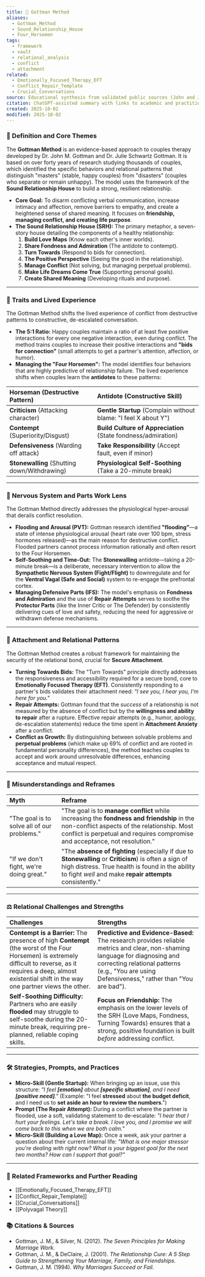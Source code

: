 ```yaml
---
title: 💑 Gottman Method
aliases:
  - Gottman_Method
  - Sound_Relationship_House
  - Four_Horsemen
tags:
  - framework
  - vault
  - relational_analysis
  - conflict
  - attachment
related:
  - Emotionally_Focused_Therapy_EFT
  - Conflict_Repair_Template
  - Crucial_Conversations
source: Educational synthesis from validated public sources (John and Julie Gottman's research)
citation: ChatGPT-assisted summary with links to academic and practitioner materials
created: 2025-10-02
modified: 2025-10-02
---
```


<!-- @format -->

### 🧩 Definition and Core Themes

The **Gottman Method** is an evidence-based approach to couples therapy developed by Dr. John M. Gottman and Dr. Julie Schwartz Gottman. It is based on over forty years of research studying thousands of couples, which identified the specific behaviors and relational patterns that distinguish "masters" (stable, happy couples) from "disasters" (couples who separate or remain unhappy). The model uses the framework of the **Sound Relationship House** to build a strong, resilient relationship.

- **Core Goal:** To disarm conflicting verbal communication, increase intimacy and affection, remove barriers to empathy, and create a heightened sense of shared meaning. It focuses on **friendship, managing conflict, and creating life purpose**.
- **The Sound Relationship House (SRH):** The primary metaphor, a seven-story house detailing the components of a healthy relationship:
  1.  **Build Love Maps** (Know each other's inner worlds).
  2.  **Share Fondness and Admiration** (The antidote to contempt).
  3.  **Turn Towards** (Respond to bids for connection).
  4.  **The Positive Perspective** (Seeing the good in the relationship).
  5.  **Manage Conflict** (Not solving, but managing perpetual problems).
  6.  **Make Life Dreams Come True** (Supporting personal goals).
  7.  **Create Shared Meaning** (Developing rituals and purpose).

---

### 🌿 Traits and Lived Experience

The Gottman Method shifts the lived experience of conflict from destructive patterns to constructive, de-escalated conversation.

- **The 5:1 Ratio:** Happy couples maintain a ratio of at least five positive interactions for every one negative interaction, even during conflict. The method trains couples to increase their positive interactions and **"bids for connection"** (small attempts to get a partner's attention, affection, or humor).
- **Managing the "Four Horsemen":** The model identifies four behaviors that are highly predictive of relationship failure. The lived experience shifts when couples learn the **antidotes** to these patterns:

| Horseman (Destructive Pattern)               | Antidote (Constructive Skill)                                   |
| :------------------------------------------- | :-------------------------------------------------------------- |
| **Criticism** (Attacking character)          | **Gentle Startup** (Complain without blame: "I feel X about Y") |
| **Contempt** (Superiority/Disgust)           | **Build Culture of Appreciation** (State fondness/admiration)   |
| **Defensiveness** (Warding off attack)       | **Take Responsibility** (Accept fault, even if minor)           |
| **Stonewalling** (Shutting down/Withdrawing) | **Physiological Self-Soothing** (Take a 20-minute break)        |

---

### 🧠 Nervous System and Parts Work Lens

The Gottman Method directly addresses the physiological hyper-arousal that derails conflict resolution.

- **Flooding and Arousal (PVT):** Gottman research identified **"flooding"**—a state of intense physiological arousal (heart rate over 100 bpm, stress hormones released)—as the main reason for destructive conflict. Flooded partners cannot process information rationally and often resort to the Four Horsemen.
- **Self-Soothing and Time-Out:** The **Stonewalling** antidote—taking a 20-minute break—is a deliberate, necessary intervention to allow the **Sympathetic Nervous System (Fight/Flight)** to downregulate and for the **Ventral Vagal (Safe and Social)** system to re-engage the prefrontal cortex.
- **Managing Defensive Parts (IFS):** The model's emphasis on **Fondness and Admiration** and the use of **Repair Attempts** serves to soothe the **Protector Parts** (like the Inner Critic or The Defender) by consistently delivering cues of love and safety, reducing the need for aggressive or withdrawn defense mechanisms.

---

### 💞 Attachment and Relational Patterns

The Gottman Method creates a robust framework for maintaining the security of the relational bond, crucial for **Secure Attachment**.

- **Turning Towards Bids:** The "Turn Towards" principle directly addresses the responsiveness and accessibility required for a secure bond, core to **Emotionally Focused Therapy (EFT)**. Consistently responding to a partner's bids validates their attachment need: _"I see you, I hear you, I'm here for you."_
- **Repair Attempts:** Gottman found that the _success_ of a relationship is not measured by the absence of conflict but by the **willingness and ability to repair** after a rupture. Effective repair attempts (e.g., humor, apology, de-escalation statements) reduce the time spent in **Attachment Anxiety** after a conflict.
- **Conflict as Growth:** By distinguishing between solvable problems and **perpetual problems** (which make up 69% of conflict and are rooted in fundamental personality differences), the method teaches couples to accept and work around unresolvable differences, enhancing acceptance and mutual respect.

---

### 🔄 Misunderstandings and Reframes

| Myth                                        | Reframe                                                                                                                                                                                                                   |
| :------------------------------------------ | :------------------------------------------------------------------------------------------------------------------------------------------------------------------------------------------------------------------------ |
| "The goal is to solve all of our problems." | "The goal is to **manage conflict** while increasing the **fondness and friendship** in the non-conflict aspects of the relationship. Most conflict is perpetual and requires compromise and acceptance, not resolution." |
| "If we don't fight, we're doing great."     | "The **absence of fighting** (especially if due to **Stonewalling** or **Criticism**) is often a sign of high distress. True health is found in the ability to fight _well_ and make **repair attempts** consistently."   |

---

### ⚖️ Relational Challenges and Strengths

| Challenges                                                                                                                                                                                                               | Strengths                                                                                                                                                                                                                     |
| :----------------------------------------------------------------------------------------------------------------------------------------------------------------------------------------------------------------------- | :---------------------------------------------------------------------------------------------------------------------------------------------------------------------------------------------------------------------------- |
| **Contempt is a Barrier:** The presence of high **Contempt** (the worst of the Four Horsemen) is extremely difficult to reverse, as it requires a deep, almost existential shift in the way one partner views the other. | **Predictive and Evidence-Based:** The research provides reliable metrics and clear, non-shaming language for diagnosing and correcting relational patterns (e.g., "You are using Defensiveness," rather than "You are bad"). |
| **Self-Soothing Difficulty:** Partners who are easily **flooded** may struggle to self-soothe during the 20-minute break, requiring pre-planned, reliable coping skills.                                                 | **Focus on Friendship:** The emphasis on the lower levels of the SRH (Love Maps, Fondness, Turning Towards) ensures that a strong, positive foundation is built _before_ addressing conflict.                                 |

---

### 🛠️ Strategies, Prompts, and Practices

- **Micro-Skill (Gentle Startup):** When bringing up an issue, use this structure: _"I feel **[emotion]** about **[specific situation]**, and I need **[positive need]**."_ (Example: "I feel **stressed** about **the budget deficit**, and I need us to **set aside an hour to review the numbers**.")
- **Prompt (The Repair Attempt):** During a conflict where the partner is flooded, use a soft, validating statement to de-escalate: _"I hear that I hurt your feelings. Let's take a break. I love you, and I promise we will come back to this when we are both calm."_
- **Micro-Skill (Building a Love Map):** Once a week, ask your partner a question about their current internal life: _"What is one major stressor you’re dealing with right now? What is your biggest goal for the next two months? How can I support that goal?"_

---

### 🔗 Related Frameworks and Further Reading

- [[Emotionally_Focused_Therapy_EFT]]
- [[Conflict_Repair_Template]]
- [[Crucial_Conversations]]
- [[Polyvagal Theory]]

### 📚 Citations & Sources

- Gottman, J. M., & Silver, N. (2012). _The Seven Principles for Making Marriage Work._
- Gottman, J. M., & DeClaire, J. (2001). _The Relationship Cure: A 5 Step Guide to Strengthening Your Marriage, Family, and Friendships._
- Gottman, J. M. (1994). _Why Marriages Succeed or Fail._
